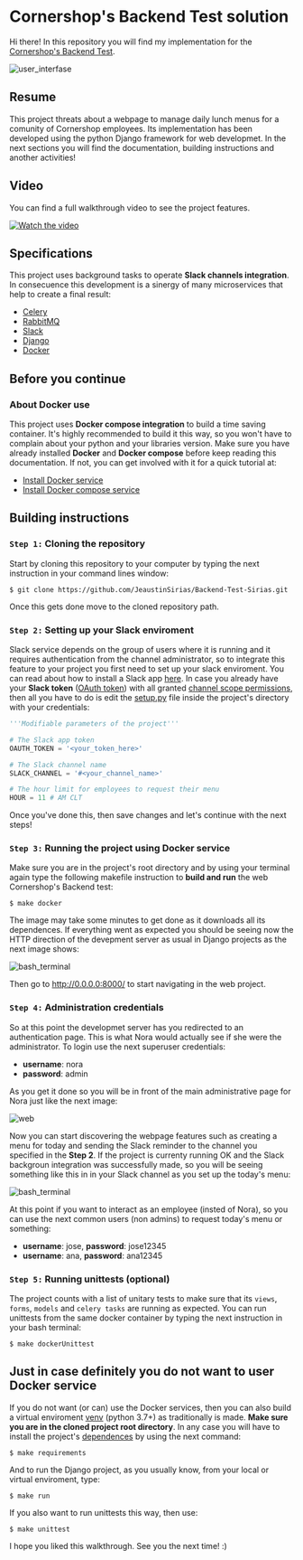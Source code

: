 # Cornershop's Backend Test solution

Hi there! In this repository you will find my implementation for the [Cornershop's Backend Test](https://github.com/JeaustinSirias/Backend-Test-Sirias/blob/main/docs/enunciated.md). 

![user_interfase](https://res-3.cloudinary.com/crunchbase-production/image/upload/c_lpad,h_170,w_170,f_auto,b_white,q_auto:eco/v1457824623/x0qk4ds6je7usxll6vhk.png)


## Resume
This project threats about a webpage to manage daily lunch menus for a comunity of Cornershop employees. Its implementation has been developed using the python Django framework for web developmet. In the next sections you will find the documentation, building instructions and another activities!


## Video
You can find a full walkthrough video to see the project features.

[![Watch the video](https://i.imgur.com/wEHDbPs.png)](https://youtu.be/RND7s5csZW0)

## Specifications

This project uses background tasks to operate **Slack channels integration**. In consecuence this development is a sinergy of many microservices that help to create a final result:

* [Celery](https://docs.celeryproject.org/en/stable/getting-started/introduction.html)
* [RabbitMQ](https://www.rabbitmq.com/)
* [Slack](https://slack.com/intl/en-cr/)
* [Django](https://www.djangoproject.com/)
* [Docker](https://www.docker.com/)

## Before you continue
### About Docker use
This project uses **Docker compose integration** to build a time saving container. It's highly recommended to build it this way, so you won't have to complain about your python and your libraries version. Make sure you have already installed **Docker** and **Docker compose** before keep reading this documentation. If not, you can get involved with it for a quick tutorial at:

* [Install Docker service](https://docs.docker.com/get-docker/)
* [Install Docker compose service](https://docs.docker.com/compose/install/)

## Building instructions
### `Step 1:` Cloning the repository
Start by cloning this repository to your computer by typing the next instruction in your command lines window:

```command
$ git clone https://github.com/JeaustinSirias/Backend-Test-Sirias.git
```
Once this gets done move to the cloned repository path.

### `Step 2:` Setting up your Slack enviroment
Slack service depends on the group of users where it is running and it requires authentication from the channel administrator, so to integrate this feature to your project you first need to set up your slack enviroment. You can read about how to install a Slack app [here](https://api.slack.com/apps). In case you already have your **Slack token** ([OAuth token](https://slack.com/intl/en-cr/help/articles/215770388-Create-and-regenerate-API-tokens)) with all granted [channel scope permissions](https://api.slack.com/scopes), then all you have to do is edit the [setup.py](https://github.com/JeaustinSirias/Backend-Test-Sirias/blob/main/main/setup.py) file inside the project's directory with your credentials:

```python
'''Modifiable parameters of the project'''

# The Slack app token
OAUTH_TOKEN = '<your_token_here>' 

# The Slack channel name
SLACK_CHANNEL = '#<your_channel_name>'

# The hour limit for employees to request their menu
HOUR = 11 # AM CLT
```
Once you've done this, then save changes and let's continue with the next steps!

### `Step 3:` Running the project using Docker service
Make sure you are in the project's root directory and by using your terminal again type the following makefile instruction to **build and run** the web Cornershop's Backend test:

```command
$ make docker
```
The image may take some minutes to get done as it downloads all its dependences. If everything went as expected you should be seeing now the HTTP direction of the devepment server as usual in Django projects as the next image shows:

![bash_terminal](https://i.imgur.com/p4i1i0B.png)

Then go to <http://0.0.0.0:8000/> to start navigating in the web project.

### `Step 4:` Administration credentials
So at this point the developmet server has you redirected to an authentication page. This is what Nora would actually see if she were the administrator. To login use the next superuser credentials:

* **username**: nora
* **password**: admin
 
As you get it done so you will be in front of the main administrative page for Nora just like the next image:

![web](https://i.imgur.com/4wfFlj6.png)

Now you can start discovering the webpage features such as creating a menu for today and sending the Slack reminder to the channel you specified in the **Step 2**. If the project is currenty running OK and the Slack backgroun integration was successfully made, so you will be seeing something like this in in your Slack channel as you set up the today's menu:

![bash_terminal](https://i.imgur.com/AKK1Gat.png)

At this point if you want to interact as an employee (insted of Nora), so you can use the next common users (non admins) to request today's menu or something:

* **username**: jose, **password**: jose12345
* **username**: ana, **password**: ana12345

### `Step 5:` Running unittests (optional)
The project counts with a list of unitary tests to make sure that its `views`, `forms`, `models` and `celery tasks` are running as expected. You can run unittests from the same docker container by typing the next instruction in your bash terminal:

```command
$ make dockerUnittest
```

## Just in case definitely you do not want to user Docker service
If you do not want (or can) use the Docker services, then you can also build a virtual enviroment [venv](https://docs.python.org/3/tutorial/venv.html) (python 3.7+) as traditionally is made. **Make sure you are in the cloned project root directory**. In any case you will have to install the project's [dependences](https://github.com/JeaustinSirias/Backend-Test-Sirias/blob/main/requirements.txt) by using the next command:

```command
$ make requirements
```
And to run the Django project, as you usually know, from your local or virtual enviroment, type:

```command
$ make run
```
If you also want to run unittests this way, then use:

```command
$ make unittest
```
I hope you liked this walkthrough. See you the next time! :)


